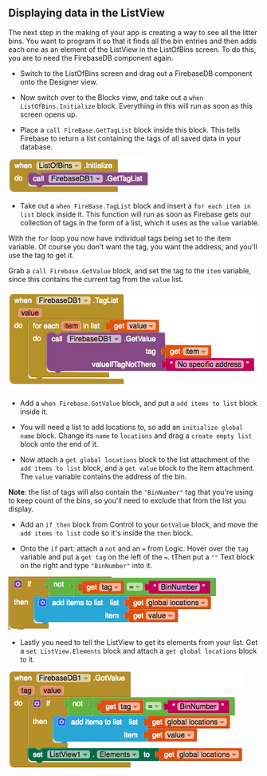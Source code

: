 ## Displaying data in the ListView

The next step in the making of your app is creating a way to see all the litter bins. You want to program it so that it finds all the bin entries and then adds each one as an element of the ListView in the ListOfBins screen. To do this, you are to need the FirebaseDB component again.

+ Switch to the ListOfBins screen and drag out a FirebaseDB component onto the Designer view.

+ Now switch over to the Blocks view, and take out a `when ListOfBins.Initialize` block. Everything in this will run as soon as this screen opens up.

+ Place a `call FireBase.GetTagList` block inside this block. This tells Firebase to return a list containing the tags of all saved data in your database.

![Code to get the tags when the screen loads](images/firebaseGetTagList.png)

+ Take out a `when FireBase.TagList` block and insert a `for each item in list` block inside it. This function will run as soon as Firebase gets our collection of tags in the form of a list, which it uses as the `value` variable.

With the `for` loop you now have individual tags being set to the item variable. Of course you don’t want the tag, you want the address, and you'll use the tag to get it. 

Grab a `call Firebase.GetValue` block, and set the tag to the `item` variable, since this contains the current tag from the `value` list.

![](images/firebaseTagList.png)

+ Add a `when Firebase.GotValue` block, and put a `add items to list` block inside it.

+ You will need a list to add locations to, so add an `initialize global name` block. Change its `name` to `locations` and drag a `create empty list` block onto the end of it.

+ Now attach a `get global locations` block to the list attachment of the `add items to list` block, and a `get value` block to the item attachment. The `value` variable contains the address of the bin.

**Note**: the list of tags will also contain the `"BinNumber"` tag that you're using to keep count of the bins, so you'll need to exclude that from the list you display.

+ Add an `if then` block from Control to your `GotValue` block, and move the `add items to list` code so it's inside the `then` block.

+ Onto the `if` part: attach a `not` and an `=` from Logic. Hover over the `tag` variable and put a `get tag` on the left of the `=`. tThen put a `""` Text block on the right and type `"BinNumber"` into it.

![Code to add values to the list](images/ifTagNotPlaceNumber.png)

+ Lastly you need to tell the ListView to get its elements from your list. Get a `set ListView.Elements` block and attach a `get global locations` block to it.

![The completed GotValue code](images/firebaseGotLocation.png)
